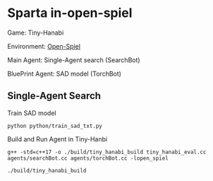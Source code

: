 # Sparta in-open-spiel


Game: Tiny-Hanabi

Environment: [Open-Spiel](https://github.com/google-deepmind/open_spiel)


Main Agent: Single-Agent search (SearchBot)

BluePrint Agent: SAD model (TorchBot)

## Single-Agent Search 

Train SAD model
```
python python/train_sad_txt.py
```

Build and Run Agent in Tiny-Hanbi
```
g++ -std=c++17 -o ./build/tiny_hanabi_build tiny_hanabi_eval.cc agents/searchBot.cc agents/torchBot.cc -lopen_spiel

./build/tiny_hanabi_build
```